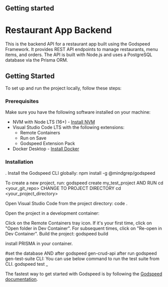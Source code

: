 ## Getting started
# Restaurant App Backend

This is the backend API for a restaurant app built using the Godspeed Framework. It provides REST API endpoints to manage restaurants, menu items, and orders. The API is built with Node.js and uses a PostgreSQL database via the Prisma ORM.

## Getting Started

To set up and run the project locally, follow these steps:

### Prerequisites

Make sure you have the following software installed on your machine:

- NVM with Node LTS (16+) - [Install NVM](https://github.com/nvm-sh/nvm)
- Visual Studio Code LTS with the following extensions:
  - Remote Containers
  - Run on Save
  - Godspeed Extension Pack
- Docker Desktop - [Install Docker](https://www.docker.com/products/docker-desktop)

### Installation

. Install the Godspeed CLI globally:
 npm install -g @mindgrep/godspeed

To create a new project, run:
godspeed create my_test_project AND RUN 
cd <your_git_repo>
CHANGE TO PROJECT DIRECTORY
cd <your_project_directory>

Open Visual Studio Code from the project directory:
code .


Open the project in a development container:

Click on the Remote Containers tray icon.
If it's your first time, click on "Open folder in Dev Container".
For subsequent times, click on "Re-open in Dev Container".
Build the project:
godspeed build

 install PRISMA in your container.

 #set the database AND after 
 godspeed gen-crud-api
 after run
godspeed gen-test-suite
CLI: You can use below command to run the test suite from CLI.
godspeed test
                                                    _ 




The fastest way to get started with Godspeed is by following the [Godspeed documentation](https://docs.mindgrep.com/).
